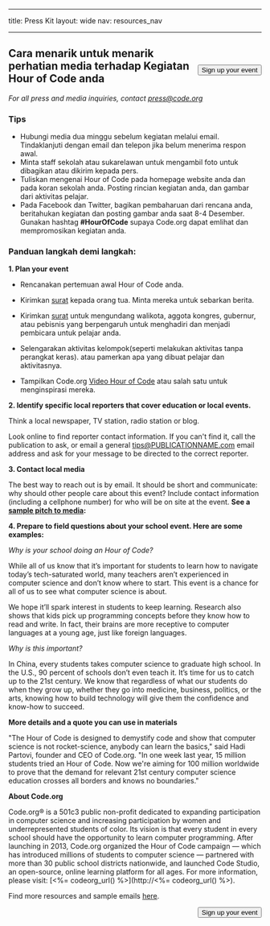 * * *

title: Press Kit layout: wide nav: resources_nav

* * *

[<button style="float: right; margin-top: 50px">Sign up your event</button>](/#join)

## Cara menarik untuk menarik perhatian media terhadap Kegiatan Hour of Code anda

*For all press and media inquiries, contact <press@code.org>*

### Tips

  * Hubungi media dua minggu sebelum kegiatan melalui email. Tindaklanjuti dengan email dan telepon jika belum menerima respon awal.
  * Minta staff sekolah atau sukarelawan untuk mengambil foto untuk dibagikan atau dikirim kepada pers.
  * Tuliskan mengenai Hour of Code pada homepage website anda dan pada koran sekolah anda. Posting rincian kegiatan anda, dan gambar dari aktivitas pelajar.
  * Pada Facebook dan Twitter, bagikan pembaharuan dari rencana anda, beritahukan kegiatan dan posting gambar anda saat 8-4 Desember. Gunakan hashtag **#HourOfCode** supaya Code.org dapat emlihat dan mempromosikan kegiatan anda.

### Panduan langkah demi langkah:

**1. Plan your event**

  * Rencanakan pertemuan awal Hour of Code anda.
  * Kirimkan [surat](<%= hoc_uri('/resources/#sample-emails') %>) kepada orang tua. Minta mereka untuk sebarkan berita.
  * Kirimkan [surat](<%= hoc_uri('/resources/#sample-emails') %>) untuk mengundang walikota, aggota kongres, gubernur, atau pebisnis yang berpengaruh untuk menghadiri dan menjadi pembicara untuk pelajar anda.
  * Selengarakan aktivitas kelompok(seperti melakukan aktivitas tanpa perangkat keras). atau pamerkan apa yang dibuat pelajar dan aktivitasnya.
  * Tampilkan Code.org [Video Hour of Code](<%= hoc_uri('/') %>) atau salah satu  untuk menginspirasi mereka.</li> </ul> 
    
    **2. Identify specific local reporters that cover education or local events.**
    
    Think a local newspaper, TV station, radio station or blog.
    
    Look online to find reporter contact information. If you can't find it, call the publication to ask, or email a general tips@PUBLICATIONNAME.com email address and ask for your message to be directed to the correct reporter.
    
    **3. Contact local media**
    
    The best way to reach out is by email. It should be short and communicate: why should other people care about this event? Include contact information (including a cellphone number) for who will be on site at the event. **See a [sample pitch to media](<%= hoc_uri('/resources#sample-emails') %>):**
    
    **4. Prepare to field questions about your school event. Here are some examples:**
    
    *Why is your school doing an Hour of Code?*
    
    While all of us know that it’s important for students to learn how to navigate today’s tech-saturated world, many teachers aren’t experienced in computer science and don’t know where to start. This event is a chance for all of us to see what computer science is about.
    
    We hope it’ll spark interest in students to keep learning. Research also shows that kids pick up programming concepts before they know how to read and write. In fact, their brains are more receptive to computer languages at a young age, just like foreign languages.
    
    *Why is this important?*
    
    In China, every students takes computer science to graduate high school. In the U.S., 90 percent of schools don’t even teach it. It’s time for us to catch up to the 21st century. We know that regardless of what our students do when they grow up, whether they go into medicine, business, politics, or the arts, knowing how to build technology will give them the confidence and know-how to succeed.
    
    **More details and a quote you can use in materials**
    
    "The Hour of Code is designed to demystify code and show that computer science is not rocket-science, anybody can learn the basics," said Hadi Partovi, founder and CEO of Code.org. "In one week last year, 15 million students tried an Hour of Code. Now we're aiming for 100 million worldwide to prove that the demand for relevant 21st century computer science education crosses all borders and knows no boundaries."
    
    **About Code.org**
    
    Code.org® is a 501c3 public non-profit dedicated to expanding participation in computer science and increasing participation by women and underrepresented students of color. Its vision is that every student in every school should have the opportunity to learn computer programming. After launching in 2013, Code.org organized the Hour of Code campaign — which has introduced millions of students to computer science — partnered with more than 30 public school districts nationwide, and launched Code Studio, an open-source, online learning platform for all ages. For more information, please visit: [<%= codeorg_url() %>](http://<%= codeorg_url() %>).
    
      
    Find more resources and sample emails [here](<%= hoc_uri('/resources') %>).
    
    <a style="display: block" href="/#join"><button style="float: right;">Sign up your event</button></a>